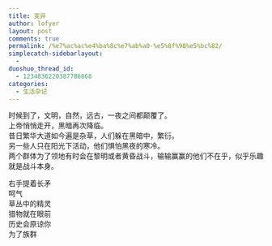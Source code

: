 ```yaml
---
title: 变异
author: lofyer
layout: post
comments: true
permalink: /%e7%ac%ac%e4%ba%8c%e7%ab%a0-%e5%8f%98%e5%bc%82/
simplecatch-sidebarlayout:
  - 
duoshuo_thread_id:
  - 1234836220387786868
categories:
  - 生活杂记
---
```

时候到了，文明，自然，远古，一夜之间都颠覆了。  
上帝悄悄走开，黑暗再次降临。  
昔日繁华大道如今遍是杂草，人们躲在黑暗中，繁衍。  
另一些人只在阳光下活动，他们惧怕黑夜的寒冷。  
两个群体为了领地有时会在黎明或者黄昏战斗，输输赢赢的他们不在乎，似乎乐趣就是战斗本身。

右手提着长矛  
呵气  
草丛中的精灵  
猎物就在眼前  
历史会原谅你  
为了族群